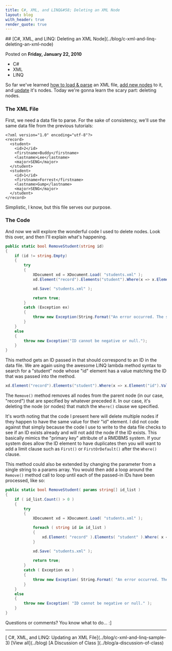 ```yaml
---
title: C#, XML, and LINQ&#58; Deleting an XML Node
layout: blog
with_header: true
render_quote: true
---
```


<div class="post-title" markdown="1">
## [C#, XML, and LINQ: Deleting an XML Node](../blog/c-xml-and-linq-deleting-an-xml-node)

Posted on **Friday, January 22, 2010**
</div>

<ul class="post-tags-list">
<li><span class="badge badge-success p-2">C#</span></li>
<li><span class="badge badge-success p-2">XML</span></li>
<li><span class="badge badge-success p-2">LINQ</span></li>
</ul>

So far we've learned [how to load &amp; parse](/tutorial/c-xml-and-linq-sample-1) an XML file, [add new nodes](/tutorial/c-xml-and-linq-sample-2) to it, and [update](/tutorial/c-xml-and-linq-sample-3) it's nodes. Today we're gonna learn the scary part: deleting nodes.

### The XML File

First, we need a data file to parse. For the sake of consistency, we'll use the same data file from the previous tutorials:

```markup
<?xml version="1.0" encoding="utf-8"?>
<record>
  <student>
    <id>2</id>
    <firstname>Buddy</firstname>
    <lastname>Lee</lastname>
    <major>SENG</major>
  </student>
  <student>
    <id>1</id>
    <firstname>Forrest</firstname>
    <lastname>Gump</lastname>
    <major>SENG</major>
  </student>
</record>
```

Simplistic, I know, but this file serves our purpose.

### The Code

And now we will explore the wonderful code I used to delete nodes. Look this over, and then I'll explain what's happening.

```csharp
public static bool RemoveStudent(string id)
{
    if (id != string.Empty)
    {
        try
        {
            XDocument xd = XDocument.Load( "students.xml" );
            xd.Element("record").Elements("student").Where(x => x.Element("id").Value.Trim() == id).Remove();

            xd.Save( "students.xml" );

            return true;
        }
        catch (Exception ex)
        {
            throw new Exception(String.Format("An error occurred. The student could not be removed. Details of this error:\n\n{0}", ex));
        }
    }
    else
    {
        throw new Exception("ID cannot be negative or null.");
    }
}
```

This method gets an ID passed in that should correspond to an ID in the data file. We are again using the awesome LINQ lambda method syntax to search for a "student" node whose "id" element has a value matching the ID that was passed into the method.

```csharp
xd.Element("record").Elements("student").Where(x => x.Element("id").Value.Trim() == id).Remove();
```

The `Remove()` method removes all nodes from the parent node (in our case, "record") that are specified by whatever preceded it. In our case, it's deleting the node (or nodes) that match the `Where()` clause we specified.

It's worth noting that the code I present here will delete multiple nodes if they happen to have the same value for their "id" element. I did not code against that simply because the code I use to write to the data file checks to see if an ID exists already and will not add the node if the ID exists. This basically mimics the "primary key" attribute of a RMDBMS system. If your system does allow the ID element to have duplicates then you will want to add a limit clause such as `First()` or `FirstOrDefault()` after the `Where()` clause.

This method could also be extended by changing the parameter from a single string to a params array. You would then add a loop around the `Remove()` method call to loop until each of the passed-in IDs have been processed, like so:

```csharp
public static bool RemoveStudent( params string[] id_list )
{
    if ( id_list.Count() > 0 )
    {
        try
        {
            XDocument xd = XDocument.Load( "students.xml" );

            foreach ( string id in id_list )
            {
                xd.Element( "record" ).Elements( "student" ).Where( x => x.Element( "id" ).Value.Trim() == id ).Remove();
            }

            xd.Save( "students.xml" );
  
            return true;
        }
        catch ( Exception ex )
        {
            throw new Exception( String.Format( "An error occurred. The student could not be removed. Details of this error:\n\n{0}", ex ) );
        }
    }
    else
    {
        throw new Exception( "ID cannot be negative or null." );
    }
}
```

Questions or comments? You know what to do... :]

---

<div class="blog-pager" markdown="1">
[<i class="fas fa-chevron-left"></i> C#, XML, and LINQ: Updating an XML File](../blog/c-xml-and-linq-sample-3)
[View all](../blog)
[A Discussion of Class  <i class="fas fa-chevron-right"></i>](../blog/a-discussion-of-class)
</div>


